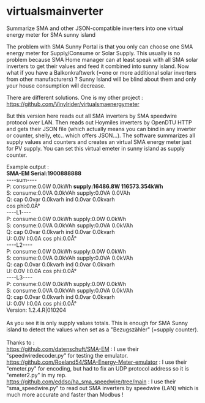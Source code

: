 # virtualsmainverter
Summarize SMA and other JSON-compatible inverters into one virtual energy meter for SMA sunny island

The problem with SMA Sunny Portal is that you only can choose one SMA energy meter for Supply/Consume or Solar Supply. This usually is no problem because SMA Home manager can at least speak with all SMA solar inverters to get their values and feed it combined into sunny island. Now what if you have a Balkonkraftwerk (=one or more additional solar inverters from other manufacturers) ? Sunny Island will be blind about them and only your house consumption will decrease. 

There are different solutions. One is my other project : https://github.com/Vinylrider/virtualsmaenergymeter

But this version here reads out all SMA inverters by SMA speedwire protocol over LAN. Then reads out Hoymiles inverters by OpenDTU HTTP and gets their JSON file (which actually means you can bind in any inverter or counter, shelly, etc.. which offers JSON...).
The software summarizes all supply values and counters and creates an virtual SMA energy meter just for PV supply. You can set this virtual emeter in sunny island as supply counter.

Example output :<br>
<b>SMA-EM Serial:1900888888</b><br>
----sum----<br>
P: consume:0.0W 0.0kWh <b>supply:16486.8W 116573.354kWh</b><br>
S: consume:0.0VA 0.0kVAh supply:0.0VA 0.0VAh<br>
Q: cap 0.0var 0.0kvarh ind 0.0var 0.0kvarh<br>
cos phi:0.0Â°<br>
----L1----<br>
P: consume:0.0W 0.0kWh supply:0.0W 0.0kWh<br>
S: consume:0.0VA 0.0kVAh supply:0.0VA 0.0kVAh<br>
Q: cap 0.0var 0.0kvarh ind 0.0var 0.0kvarh<br>
U: 0.0V I:0.0A cos phi:0.0Â°<br>
----L2----<br>
P: consume:0.0W 0.0kWh supply:0.0W 0.0kWh<br>
S: consume:0.0VA 0.0kVAh supply:0.0VA 0.0kVAh<br>
Q: cap 0.0var 0.0kvarh ind 0.0var 0.0kvarh<br>
U: 0.0V I:0.0A cos phi:0.0Â°<br>
----L3----<br>
P: consume:0.0W 0.0kWh supply:0.0W 0.0kWh<br>
S: consume:0.0VA 0.0kVAh supply:0.0VA 0.0kVAh<br>
Q: cap 0.0var 0.0kvarh ind 0.0var 0.0kvarh<br>
U: 0.0V I:0.0A cos phi:0.0Â°<br>
Version: 1.2.4.R|010204<br>
<br>
As you see it is only supply values totals. This is enough for SMA Sunny island to detect the values when set as a "Bezugszähler" (=supply counter).<br>
<br>
Thanks to :<br>
https://github.com/datenschuft/SMA-EM : I use their "speedwiredecoder.py" for testing the emulator.<br>
https://github.com/Roeland54/SMA-Energy-Meter-emulator : I use their "emeter.py" for encoding, but had to fix an UDP protocol address so it is "emeter2.py" in my rep.<br>
https://github.com/eddso/ha_sma_speedwire/tree/main : I use their "sma_speedwire.py" to read out SMA inverters by speedwire (LAN) which is much more accurate and faster than Modbus !<br>
